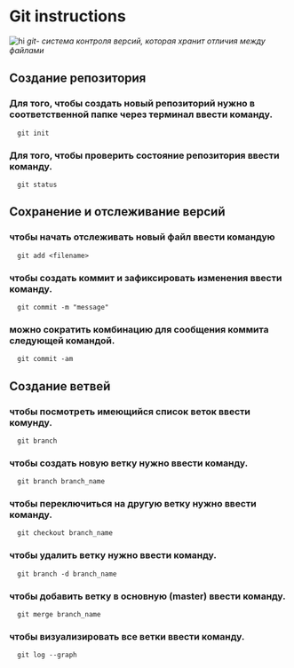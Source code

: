 # **Git instructions**
![hi](git.jpg)
*git- система контроля версий, которая хранит отличия между файлами*

## Создание репозитория

### Для того, чтобы создать новый репозиторий нужно в соответственной папке через терминал ввести команду.

      git init

### Для того, чтобы проверить состояние репозитория ввести команду.

      git status

## Сохранение и отслеживание версий

### чтобы начать отслеживать новый файл ввести командую
    
      git add <filename>

### чтобы создать коммит и зафиксировать изменения ввести команду.

      git commit -m "message"

### можно сократить комбинацию для сообщения коммита следующей командой.

      git commit -am

## Создание ветвей

### чтобы посмотреть имеющийся список веток ввести комунду.

      git branch

### чтобы создать новую ветку нужно ввести команду.

      git branch branch_name

### чтобы переключиться на другую ветку нужно ввести команду.

      git checkout branch_name

### чтобы удалить ветку нужно ввести команду.

      git branch -d branch_name

### чтобы добавить ветку в основную (master) ввести команду.

      git merge branch_name
      
### чтобы визуализировать все ветки ввести команду.

      git log --graph